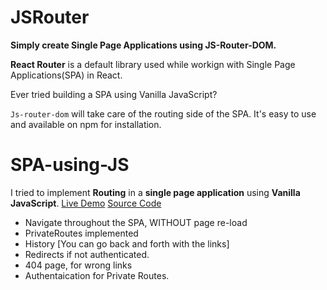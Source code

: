 # JSRouter
**Simply create Single Page Applications using JS-Router-DOM.**

**React Router** is a default library used while workign with Single Page Applications(SPA) in React. 

Ever tried building a SPA using Vanilla JavaScript? 

`Js-router-dom` will take care of the routing side of the SPA. It's easy to use and available on npm for installation. 

# SPA-using-JS
I tried to implement **Routing** in a **single page application** using **Vanilla JavaScript**.
[Live Demo](https://routing-using-js.netlify.app/)
[Source Code](https://github.com/Rashita123/Routing-using-JS/)

- Navigate throughout the SPA, WITHOUT page re-load
- PrivateRoutes implemented 
- History [You can go back and forth with the links]
- Redirects if not authenticated.
- 404 page, for wrong links
- Authentaication for Private Routes.
